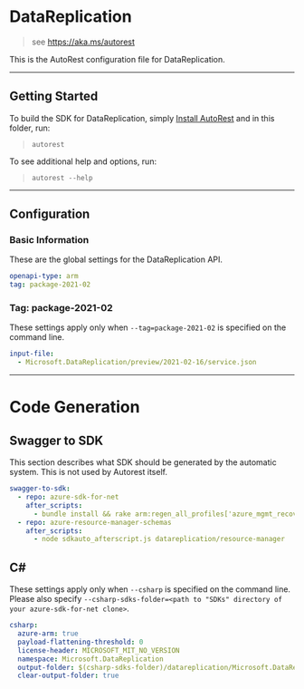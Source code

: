 # DataReplication

> see https://aka.ms/autorest

This is the AutoRest configuration file for DataReplication.

---

## Getting Started

To build the SDK for DataReplication, simply [Install AutoRest](https://aka.ms/autorest/install) and in this folder, run:

> `autorest`

To see additional help and options, run:

> `autorest --help`

---

## Configuration

### Basic Information

These are the global settings for the DataReplication API.

``` yaml
openapi-type: arm
tag: package-2021-02
```

### Tag: package-2021-02

These settings apply only when `--tag=package-2021-02` is specified on the command line.

```yaml $(tag) == 'package-2021-02'
input-file:
  - Microsoft.DataReplication/preview/2021-02-16/service.json
```
---

# Code Generation

## Swagger to SDK

This section describes what SDK should be generated by the automatic system.
This is not used by Autorest itself.

``` yaml $(swagger-to-sdk)
swagger-to-sdk:
  - repo: azure-sdk-for-net
    after_scripts:
      - bundle install && rake arm:regen_all_profiles['azure_mgmt_recovery_services_site_recovery']
  - repo: azure-resource-manager-schemas
    after_scripts:
      - node sdkauto_afterscript.js datareplication/resource-manager
```

## C#

These settings apply only when `--csharp` is specified on the command line.
Please also specify `--csharp-sdks-folder=<path to "SDKs" directory of your azure-sdk-for-net clone>`.

``` yaml $(csharp)
csharp:
  azure-arm: true
  payload-flattening-threshold: 0
  license-header: MICROSOFT_MIT_NO_VERSION
  namespace: Microsoft.DataReplication
  output-folder: $(csharp-sdks-folder)/datareplication/Microsoft.DataReplication/src/Generated
  clear-output-folder: true
```

